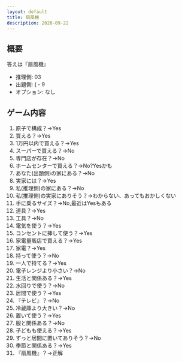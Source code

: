 ```yaml
---
layout: default
title: 扇風機
description: 2020-09-22
---
```


## 概要

答えは『扇風機』

- 推理側: 03
- 出題側: (・9
- オプション: なし

## ゲーム内容

1. 原子で構成？→Yes
2. 買える？→Yes
3. 1万円以内で買える？→Yes
4. スーパーで買える？→No
5. 専門店が存在？→No
6. ホームセンターで買える？→No?Yesかも
7. あなた(出題側)の家にある？→No
8. 実家には？→Yes
9. 私(推理側)の家にある？→No
10. 私(推理側)の実家にありそう？→わからない、あってもおかしくない
11. 手に乗るサイズ？→No,最近はYesもある
12. 道具？→Yes
13. 工具？→No
14. 電気を使う？→Yes
15. コンセントに挿して使う？→Yes
16. 家電量販店で買える？→Yes
17. 家電？→Yes
18. 持って使う？→No
19. 一人で持てる？→Yes
20. 電子レンジより小さい？→No
21. 生活と関係ある？→Yes
22. 水回りで使う？→No
23. 居間で使う？→Yes
24. 『テレビ』？→No
25. 冷蔵庫より大きい？→No
26. 置いて使う？→Yes
27. 服と関係ある？→No
28. 子どもも使える？→Yes
29. ずっと居間に置いてありそう？→No
30. 季節と関係ある？→Yes
31. 『扇風機』？→正解
